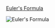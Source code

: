 [Euler's Formula](https://en.wikipedia.org/wiki/Euler%27s_formula)

![Euler's Formula](https://en.wikipedia.org/wiki/File:Euler%27s_formula.svg)